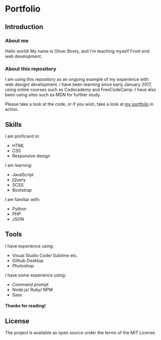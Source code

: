 # Portfolio

## Introduction

### About me
Hello world! My name is Oliver Booty, and I'm teaching myself Front end web development.

### About this repository

I am using this repository as an ongoing example of my experience with web design/ development. I have been learning since early January 2017, using online courses such as Codecademy and FreeCodeCamp. I have also been using sites such as MDN for further study.

Please take a look at the code, or if you wish, take a look at [my portfolio](https://seedboot.github.io/Portfolio/) in action.

## Skills
I am proficient in:
- HTML
- CSS
- Responsive design

I am learning:
- JavaScript
- jQuery
- SCSS
- Bootstrap

I am familiar with:
- Python
- PHP
- JSON

## Tools
I have experience using:
- Visual Studio Code/ Sublime etc.
- Github Desktop
- Photoshop

I have some experience using:
- Command prompt
- Node.js/ Ruby/ NPM
- Sass

#### Thanks for reading!

## License
The project is available as open source under the terms of the MIT License.
